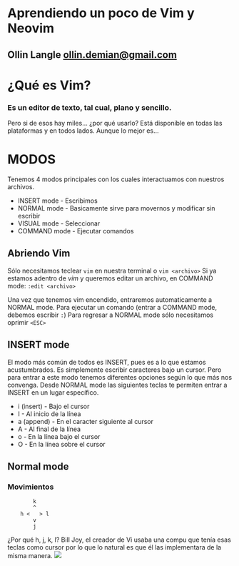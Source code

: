 # Aprendiendo un poco de Vim y Neovim
## Ollin Langle <ollin.demian@gmail.com>

# ¿Qué es Vim?
### Es un editor de texto, tal cual, plano y sencillo.

Pero si de esos hay miles... ¿por qué usarlo?
Está disponible en todas las plataformas y en todos lados.
Aunque lo mejor es...

# MODOS
Tenemos 4 modos principales con los cuales interactuamos con nuestros archivos.
* INSERT mode - Escribimos
* NORMAL mode - Basicamente sirve para movernos y modificar sin escribir
* VISUAL mode - Seleccionar
* COMMAND mode - Ejecutar comandos

## Abriendo Vim
Sólo necesitamos teclear ```vim``` en nuestra terminal o ```vim <archivo>```
Si ya estamos adentro de _vim_ y queremos editar un archivo, en COMMAND mode:
```:edit <archivo>```

Una vez que tenemos vim encendido, entraremos automaticamente a NORMAL mode. Para
ejecutar un comando (entrar a COMMAND mode, debemos escribir ```:```)
Para regresar a NORMAL mode sólo necesitamos oprimir ```<ESC>```

## INSERT mode
El modo más común de todos es INSERT, pues es a lo que estamos acustumbrados. Es simplemente
escribir caracteres bajo un cursor. Pero para entrar a este modo tenemos diferentes opciones
según lo que más nos convenga. Desde NORMAL mode las siguientes teclas te permiten entrar a INSERT
en un lugar específico.
* i (insert)    - Bajo el cursor
* I             - Al inicio de la línea
* a (append)    - En el caracter siguiente al cursor
* A             - Al final de la línea
* o             - En la línea bajo el cursor
* O             - En la línea sobre el cursor

## Normal mode

### Movimientos

```
        k
        ^
    h <   > l
        v
        j
```
¿Por qué h, j, k, l? Bill Joy, el creador de Vi usaba una compu que tenía esas teclas como
cursor por lo que lo natural es que él las implementara de la misma manera.
![](imagenes/keyboard.jpg)

